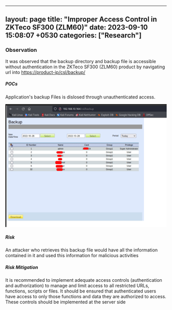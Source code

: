 
---
layout: page
title:  "Improper Access Control in ZKTeco SF300 (ZLM60)"
date:   2023-09-10 15:08:07 +0530
categories: ["Research"]
---

### Observation

It was observed that the backup directory and backup file is accessible without authentication in the ZKTeco SF300 (ZLM60) product by navigating url into <https://product-ip/csl/backup/>


##### POCs
Application's backup Files is dislosed through unauthenticated access.

![image1](/assets/img/backup.png)


##### Risk

An attacker who retrieves this backup file would have all the information contained in it and used this information for malicious activities  

##### Risk Mitigation

It is recommended to implement adequate access controls (authentication and authorization) to manage and limit access to all restricted URLs, functions, scripts or files. It should be ensured that authenticated users have access to only those functions and data they are authorized to access. These controls should be implemented at the server side  
